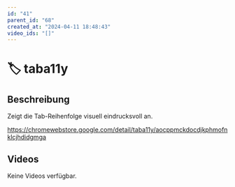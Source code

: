 ```yaml
---
id: "41"
parent_id: "68"
created_at: "2024-04-11 18:48:43"
video_ids: "[]"
---
```


# 🏷️ taba11y

## Beschreibung

Zeigt die Tab-Reihenfolge visuell eindrucksvoll an.

<https://chromewebstore.google.com/detail/taba11y/aocppmckdocdjkphmofnklcjhdidgmga>

## Videos

Keine Videos verfügbar.
